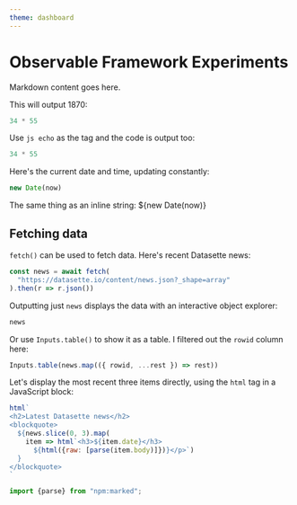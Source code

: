 ```yaml
---
theme: dashboard
---
```


# Observable Framework Experiments

Markdown content goes here.

This will output 1870:

```js
34 * 55
```

Use `js echo` as the tag and the code is output too:

```js echo
34 * 55
```

Here's the current date and time, updating constantly:

```js
new Date(now)
```

The same thing as an inline string: ${new Date(now)}

## Fetching data

`fetch()` can be used to fetch data. Here's recent Datasette news:

```js echo
const news = await fetch(
  "https://datasette.io/content/news.json?_shape=array"
).then(r => r.json())
```
Outputting just `news` displays the data with an interactive object explorer:
```js echo
news
```
Or use `Inputs.table()` to show it as a table. I filtered out the `rowid` column here:
```js echo
Inputs.table(news.map(({ rowid, ...rest }) => rest))
```
Let's display the most recent three items directly, using the `html` tag in a JavaScript block:

```js echo
html`
<h2>Latest Datasette news</h2>
<blockquote>
  ${news.slice(0, 3).map(
    item => html`<h3>${item.date}</h3>
      ${html({raw: [parse(item.body)]})}</p>`)
  }
</blockquote>
`
```

```js echo
import {parse} from "npm:marked";
```
